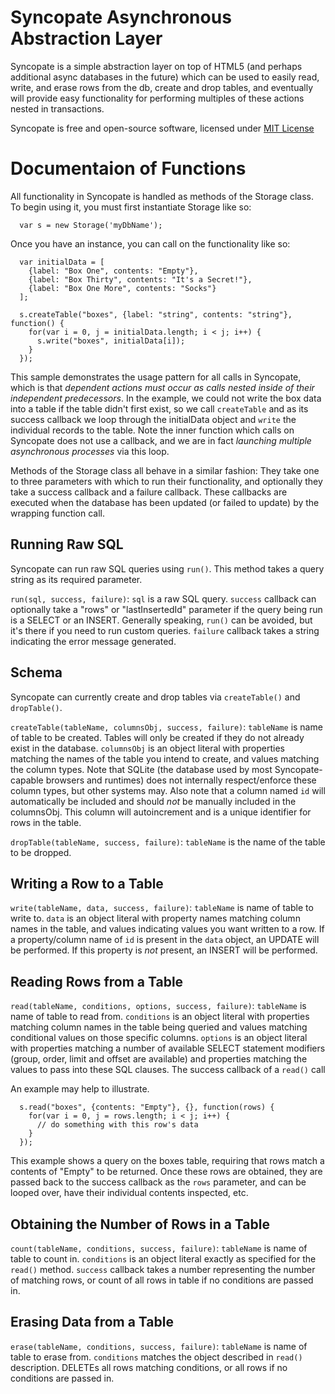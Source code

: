 Syncopate Asynchronous Abstraction Layer
========================================

Syncopate is a simple abstraction layer on top of HTML5 (and perhaps additional async databases in the future) which can be used to easily read, write, and erase rows from the db, create and drop tables, and eventually will provide easy functionality for performing multiples of these actions nested in transactions.

Syncopate is free and open-source software, licensed under [MIT License](http://www.opensource.org/licenses/mit-license.php)

Documentaion of Functions
=========================

All functionality in Syncopate is handled as methods of the Storage class. To begin using it, you must first instantiate Storage like so:

      var s = new Storage('myDbName');

Once you have an instance, you can call on the functionality like so:

      var initialData = [
        {label: "Box One", contents: "Empty"},
        {label: "Box Thirty", contents: "It's a Secret!"},
        {label: "Box One More", contents: "Socks"}
      ];

      s.createTable("boxes", {label: "string", contents: "string"}, function() {
        for(var i = 0, j = initialData.length; i < j; i++) {
          s.write("boxes", initialData[i]);
        }
      });
      
This sample demonstrates the usage pattern for all calls in Syncopate, which is that *dependent actions must occur as calls nested inside of their independent predecessors*. In the example, we could not write the box data into a table if the table didn't first exist, so we call `createTable` and as its success callback we loop through the initialData object and `write` the individual records to the table. Note the inner function which calls on Syncopate does not use a callback, and we are in fact *launching multiple asynchronous processes* via this loop.

Methods of the Storage class all behave in a similar fashion: They take one to three parameters with which to run their functionality, and optionally they take a success callback and a failure callback. These callbacks are executed when the database has been updated (or failed to update) by the wrapping function call.

Running Raw SQL
---------------

Syncopate can run raw SQL queries using `run()`. This method takes a query string as its required parameter.

`run(sql, success, failure)`: `sql` is a raw SQL query. `success` callback can optionally take a "rows" or "lastInsertedId" parameter if the query being run is a SELECT or an INSERT. Generally speaking, `run()` can be avoided, but it's there if you need to run custom queries. `failure` callback takes a string indicating the error message generated.

Schema
------

Syncopate can currently create and drop tables via `createTable()` and `dropTable()`.

`createTable(tableName, columnsObj, success, failure)`: `tableName` is name of table to be created. Tables will only be created if they do not already exist in the database. `columnsObj` is an object literal with properties matching the names of the table you intend to create, and values matching the column types. Note that SQLite (the database used by most Syncopate-capable browsers and runtimes) does not internally respect/enforce these column types, but other systems may. Also note that a column named `id` will automatically be included and should *not* be manually included in the columnsObj. This column will autoincrement and is a unique identifier for rows in the table.

`dropTable(tableName, success, failure)`: `tableName` is the name of the table to be dropped.

Writing a Row to a Table
-----------------------

`write(tableName, data, success, failure)`: `tableName` is name of table to write to. `data` is an object literal with property names matching column names in the table, and values indicating values you want written to a row. If a property/column name of `id` is present in the `data` object, an UPDATE will be performed. If this property is *not* present, an INSERT will be performed.

Reading Rows from a Table
-------------------------

`read(tableName, conditions, options, success, failure)`: `tableName` is name of table to read from. `conditions` is an object literal with properties matching column names in the table being queried and values matching conditional values on those specific columns. `options` is an object literal with properties matching a number of available SELECT statement modifiers (group, order, limit and offset are available) and properties matching the values to pass into these SQL clauses. The success callback of a `read()` call 

An example may help to illustrate.

      s.read("boxes", {contents: "Empty"}, {}, function(rows) {
        for(var i = 0, j = rows.length; i < j; i++) {
          // do something with this row's data
        }
      });
      
This example shows a query on the boxes table, requiring that rows match a contents of "Empty" to be returned. Once these rows are obtained, they are passed back to the success callback as the `rows` parameter, and can be looped over, have their individual contents inspected, etc.

Obtaining the Number of Rows in a Table
---------------------------------------

`count(tableName, conditions, success, failure)`: `tableName` is name of table to count in. `conditions` is an object literal exactly as specified for the `read()` method. `success` callback takes a number representing the number of matching rows, or count of all rows in table if no conditions are passed in.

Erasing Data from a Table
-------------------------

`erase(tableName, conditions, success, failure)`: `tableName` is name of table to erase from. `conditions` matches the object described in `read()` description. DELETEs all rows matching conditions, or all rows if no conditions are passed in.